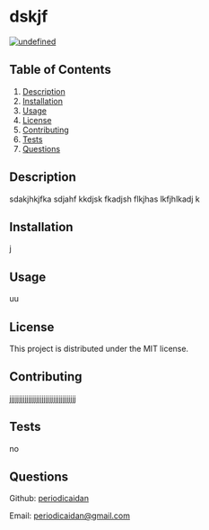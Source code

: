 dskjf
===

[![undefined](https://img.shields.io/badge/License-MIT-blue.svg)](https://shields.io/)

## Table of Contents

1. [Description](#description)
2. [Installation](#installation)
3. [Usage](#usage)
4. [License](#license)
5. [Contributing](#contributing)
6. [Tests](#tests)
7. [Questions](#questions)

## Description

sdakjhkjfka sdjahf kkdjsk fkadjsh flkjhas lkfjhlkadj k

## Installation

j

## Usage

uu

## License

This project is distributed under the MIT license.

## Contributing

jjjjjjjjjjjjjjjjjjjjjjjjjjjjjjjjjjj

## Tests

no

## Questions

Github: [periodicaidan](https://github.com/periodicaidan)

Email: periodicaidan@gmail.com
